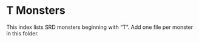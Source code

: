 # T Monsters

This index lists SRD monsters beginning with “T”. Add one file per monster in this folder.

